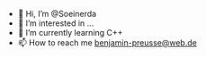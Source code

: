 - 👋 Hi, I’m @Soeinerda
- 👀 I’m interested in ...
- 🌱 I’m currently learning C++
- 📫 How to reach me benjamin-preusse@web.de

<!---
Soeinerda/Soeinerda is a ✨ special ✨ repository because its `README.md` (this file) appears on your GitHub profile.
You can click the Preview link to take a look at your changes.
--->
